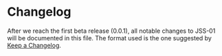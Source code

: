 # Changelog

After we reach the first beta release (0.0.1), all notable changes to JSS-01 will be documented in this file. The 
format used is the one suggested by [Keep a Changelog](https://keepachangelog.com/en/1.0.0/).



